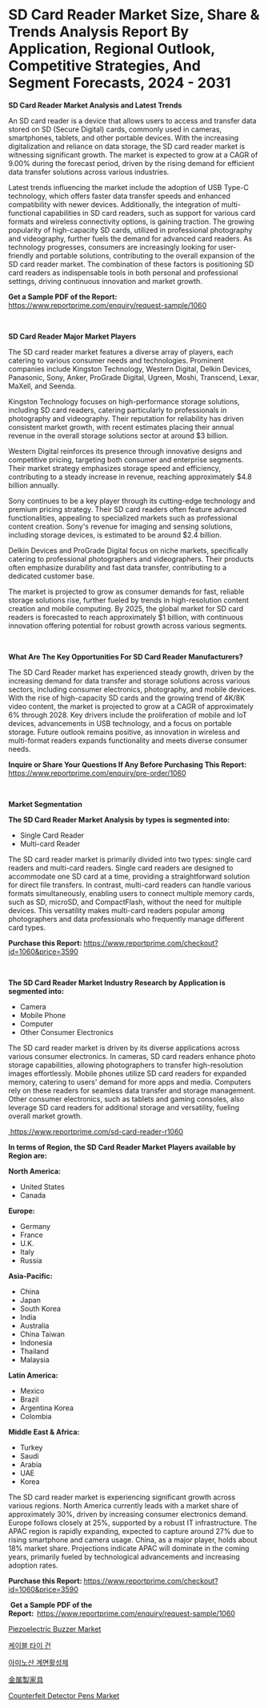 <p><h1>SD Card Reader Market Size, Share & Trends Analysis Report By Application, Regional Outlook, Competitive Strategies, And Segment Forecasts, 2024 - 2031</h1></p><p><strong>SD Card Reader Market Analysis and Latest Trends</strong></p>
<p><p>An SD card reader is a device that allows users to access and transfer data stored on SD (Secure Digital) cards, commonly used in cameras, smartphones, tablets, and other portable devices. With the increasing digitalization and reliance on data storage, the SD card reader market is witnessing significant growth. The market is expected to grow at a CAGR of 9.00% during the forecast period, driven by the rising demand for efficient data transfer solutions across various industries.</p><p>Latest trends influencing the market include the adoption of USB Type-C technology, which offers faster data transfer speeds and enhanced compatibility with newer devices. Additionally, the integration of multi-functional capabilities in SD card readers, such as support for various card formats and wireless connectivity options, is gaining traction. The growing popularity of high-capacity SD cards, utilized in professional photography and videography, further fuels the demand for advanced card readers. As technology progresses, consumers are increasingly looking for user-friendly and portable solutions, contributing to the overall expansion of the SD card reader market. The combination of these factors is positioning SD card readers as indispensable tools in both personal and professional settings, driving continuous innovation and market growth.</p></p>
<p><strong>Get a Sample PDF of the Report:&nbsp;</strong> <a href="https://www.reportprime.com/enquiry/request-sample/1060">https://www.reportprime.com/enquiry/request-sample/1060</a></p>
<p>&nbsp;</p>
<p><strong>SD Card Reader Major Market Players</strong></p>
<p><p>The SD card reader market features a diverse array of players, each catering to various consumer needs and technologies. Prominent companies include Kingston Technology, Western Digital, Delkin Devices, Panasonic, Sony, Anker, ProGrade Digital, Ugreen, Moshi, Transcend, Lexar, MaXell, and Seenda.</p><p>Kingston Technology focuses on high-performance storage solutions, including SD card readers, catering particularly to professionals in photography and videography. Their reputation for reliability has driven consistent market growth, with recent estimates placing their annual revenue in the overall storage solutions sector at around $3 billion.</p><p>Western Digital reinforces its presence through innovative designs and competitive pricing, targeting both consumer and enterprise segments. Their market strategy emphasizes storage speed and efficiency, contributing to a steady increase in revenue, reaching approximately $4.8 billion annually.</p><p>Sony continues to be a key player through its cutting-edge technology and premium pricing strategy. Their SD card readers often feature advanced functionalities, appealing to specialized markets such as professional content creation. Sony's revenue for imaging and sensing solutions, including storage devices, is estimated to be around $2.4 billion.</p><p>Delkin Devices and ProGrade Digital focus on niche markets, specifically catering to professional photographers and videographers. Their products often emphasize durability and fast data transfer, contributing to a dedicated customer base.</p><p>The market is projected to grow as consumer demands for fast, reliable storage solutions rise, further fueled by trends in high-resolution content creation and mobile computing. By 2025, the global market for SD card readers is forecasted to reach approximately $1 billion, with continuous innovation offering potential for robust growth across various segments.</p></p>
<p>&nbsp;</p>
<p><strong>What Are The Key Opportunities For SD Card Reader Manufacturers?</strong></p>
<p><p>The SD Card Reader market has experienced steady growth, driven by the increasing demand for data transfer and storage solutions across various sectors, including consumer electronics, photography, and mobile devices. With the rise of high-capacity SD cards and the growing trend of 4K/8K video content, the market is projected to grow at a CAGR of approximately 6% through 2028. Key drivers include the proliferation of mobile and IoT devices, advancements in USB technology, and a focus on portable storage. Future outlook remains positive, as innovation in wireless and multi-format readers expands functionality and meets diverse consumer needs.</p></p>
<p><strong>Inquire or Share Your Questions If Any Before Purchasing This Report:</strong> <a href="https://www.reportprime.com/enquiry/pre-order/1060">https://www.reportprime.com/enquiry/pre-order/1060</a></p>
<p>&nbsp;</p>
<p><strong>Market Segmentation</strong></p>
<p><strong>The SD Card Reader Market Analysis by types is segmented into:</strong></p>
<p><ul><li>Single Card Reader</li><li>Multi-card Reader</li></ul></p>
<p><p>The SD card reader market is primarily divided into two types: single card readers and multi-card readers. Single card readers are designed to accommodate one SD card at a time, providing a straightforward solution for direct file transfers. In contrast, multi-card readers can handle various formats simultaneously, enabling users to connect multiple memory cards, such as SD, microSD, and CompactFlash, without the need for multiple devices. This versatility makes multi-card readers popular among photographers and data professionals who frequently manage different card types.</p></p>
<p><strong>Purchase this Report:&nbsp;</strong><a href="https://www.reportprime.com/checkout?id=1060&price=3590">https://www.reportprime.com/checkout?id=1060&price=3590</a></p>
<p>&nbsp;</p>
<p><strong>The SD Card Reader Market Industry Research by Application is segmented into:</strong></p>
<p><ul><li>Camera</li><li>Mobile Phone</li><li>Computer</li><li>Other Consumer Electronics</li></ul></p>
<p><p>The SD card reader market is driven by its diverse applications across various consumer electronics. In cameras, SD card readers enhance photo storage capabilities, allowing photographers to transfer high-resolution images effortlessly. Mobile phones utilize SD card readers for expanded memory, catering to users' demand for more apps and media. Computers rely on these readers for seamless data transfer and storage management. Other consumer electronics, such as tablets and gaming consoles, also leverage SD card readers for additional storage and versatility, fueling overall market growth.</p></p>
<p><a href="https://www.reportprime.com/sd-card-reader-r1060">&nbsp;https://www.reportprime.com/sd-card-reader-r1060</a></p>
<p><strong>In terms of Region, the SD Card Reader Market Players available by Region are:</strong></p>
<p>
    <p> <strong> North America: </strong>
        <ul>
            <li>United States</li>
            <li>Canada</li>
        </ul>
        </p> 
    <p> <strong> Europe: </strong>
        <ul>
            <li>Germany</li>
            <li>France</li>
            <li>U.K.</li>
            <li>Italy</li>
            <li>Russia</li>
        </ul>
        </p> 
    <p> <strong> Asia-Pacific: </strong>
        <ul>
            <li>China</li>
            <li>Japan</li>
            <li>South Korea</li>
            <li>India</li>
            <li>Australia</li>
            <li>China Taiwan</li>
            <li>Indonesia</li>
            <li>Thailand</li>
            <li>Malaysia</li>
        </ul>
        </p> 
    <p> <strong> Latin America: </strong>
        <ul>
            <li>Mexico</li>
            <li>Brazil</li>
            <li>Argentina Korea</li>
            <li>Colombia</li>
        </ul>
        </p> 
    <p> <strong> Middle East & Africa: </strong>
        <ul>
            <li>Turkey</li>
            <li>Saudi</li>
            <li>Arabia</li>
            <li>UAE</li>
            <li>Korea</li>
        </ul>
    </p>
    </p>
<p><p>The SD card reader market is experiencing significant growth across various regions. North America currently leads with a market share of approximately 30%, driven by increasing consumer electronics demand. Europe follows closely at 25%, supported by a robust IT infrastructure. The APAC region is rapidly expanding, expected to capture around 27% due to rising smartphone and camera usage. China, as a major player, holds about 18% market share. Projections indicate APAC will dominate in the coming years, primarily fueled by technological advancements and increasing adoption rates.</p></p>
<p><strong>Purchase this Report: </strong><a href="https://www.reportprime.com/checkout?id=1060&price=3590">https://www.reportprime.com/checkout?id=1060&price=3590</a></p>
<p>&nbsp;<strong>Get a Sample PDF of the Report:&nbsp;&nbsp;</strong><a href="https://www.reportprime.com/enquiry/request-sample/1060">https://www.reportprime.com/enquiry/request-sample/1060</a></p>
<p><strong></strong></p>
<p><p><a href="https://github.com/juniordelafrance/Market-Research-Report-List-4/blob/main/piezoelectric-buzzer-market.md">Piezoelectric Buzzer Market</a></p><p><a href="https://medium.com/@anbariasra61/%EC%BC%80%EC%9D%B4%EB%B8%94-%ED%83%80%EC%9D%B4-%EC%B4%9D-%EC%8B%9C%EC%9E%A5-%EC%9D%B8%EC%82%AC%EC%9D%B4%ED%8A%B8-%EC%A0%9C%ED%92%88-%EC%9C%A0%ED%98%95-%EC%9D%91%EC%9A%A9-%ED%8A%B8%EB%A0%8C%EB%93%9C-%EB%B0%8F-%EC%A7%80%EC%97%AD-%EB%B6%84%EC%84%9D-2024%EB%85%84%EB%B6%80%ED%84%B0-2031%EB%85%84%EA%B9%8C%EC%A7%80-ca0faae95879">케이블 타이 건</a></p><p><a href="https://medium.com/@coremtymerich56566/%EC%8B%9C%EC%9E%A5-%EB%8F%99%ED%96%A5-%EA%B3%B5%EA%B0%9C-%EA%B8%80%EB%A1%9C%EB%B2%8C-%EC%95%84%EB%AF%B8%EB%85%B8%EC%82%B0-%EA%B3%84%EB%A9%B4%ED%99%9C%EC%84%B1%EC%A0%9C-%EC%8B%9C%EC%9E%A5-%EC%84%B1%EC%9E%A5-%EB%B0%8F-%EC%A7%80%EC%97%AD-%ED%86%B5%EC%B0%B0%EB%A0%A5-2024-2031-46105c857d1c">아미노산 계면활성제</a></p><p><a href="https://medium.com/@kw8enloe/%E9%87%91%E5%B1%9E%E5%AE%B6%E5%85%B7%E5%B8%82%E5%A0%B4%E3%81%AE%E8%A6%8F%E6%A8%A1%E3%81%A8%E3%82%B7%E3%82%A7%E3%82%A2%E3%81%AE%E5%88%86%E6%9E%90-%E6%88%90%E9%95%B7%E3%83%88%E3%83%AC%E3%83%B3%E3%83%89%E3%81%A8%E4%BA%88%E6%B8%AC-2024%E5%B9%B4-2031%E5%B9%B4-ea4b852d04ac">金属製家具</a></p><p><a href="https://www.linkedin.com/pulse/future-trends-global-counterfeit-detector-pens-market-insights-g6amf?trackingId=aMRsF229TASQg224vkCSpw%3D%3D">Counterfeit Detector Pens Market</a></p></p>